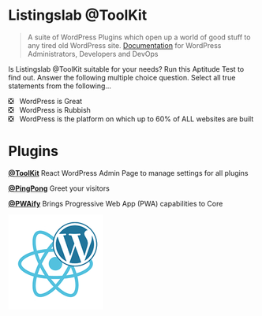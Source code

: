 # Listingslab @ToolKit

> A suite of WordPress Plugins which open up a world of good stuff to any tired old WordPress site. [Documentation](./docs) for WordPress Administrators, Developers and DevOps


Is Listingslab @ToolKit suitable for your needs? Run this Aptitude Test to find out. Answer the following multiple choice question. Select all true statements from the following... 
  
:negative_squared_cross_mark: &nbsp;&nbsp;WordPress is Great  
:negative_squared_cross_mark: &nbsp;&nbsp;WordPress is Rubbish  
:negative_squared_cross_mark: &nbsp;&nbsp;WordPress is the platform on which up to 60% of ALL websites are built

# Plugins

__[@ToolKit](https://github.com/listingslab-software/toolkit/raw/master/wp-content/plugins/listingslab-toolkit.zip)__ React WordPress Admin Page to manage settings for all plugins

__[@PingPong](https://github.com/listingslab-software/toolkit/raw/master/wp-content/plugins/listingslab-pingpong.zip)__ Greet your visitors 

__[@PWAify](https://github.com/listingslab-software/toolkit/raw/master/wp-content/plugins/listingslab-pwaify.zip)__ Brings Progressive Web App (PWA) capabilities to Core


![Listingslab @ToolKit](./docs/png/react_wordpress.png) 